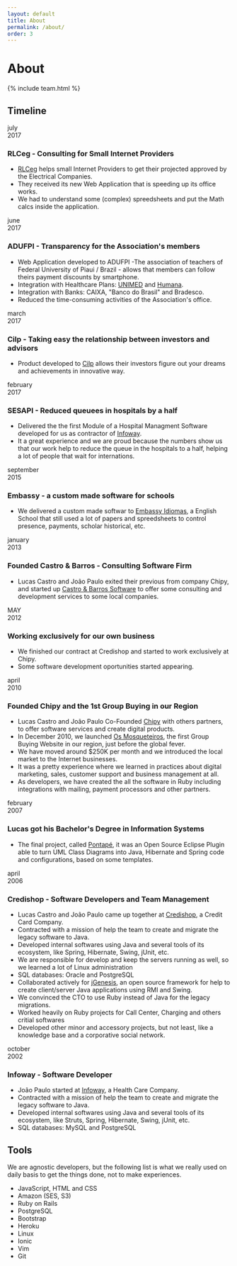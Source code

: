 ```yaml
---
layout: default
title: About
permalink: /about/
order: 3
---
```


# About

{% include team.html %}


## Timeline

<div class="timeline">
  <div class="story">
    <div class="period">
      <div class="month">july</div>
      <div class="year">2017</div>
    </div>
    <div class="text">
      <h3>RLCeg - Consulting for Small Internet Providers</h3>
      <ul>
        <li><a href="https://www.rlcegprojetos.com/">RLCeg</a> helps small Internet Providers
            to get their projected approved by the Electrical Companies.</li>
        <li>They received its new Web Application that is speeding up its office works.</li>
        <li>We had to understand some (complex) spreedsheets and put the Math calcs inside the application.</li>
      </ul>
    </div>
  </div>
  <div class="story">
    <div class="period">
      <div class="month">june</div>
      <div class="year">2017</div>
    </div>
    <div class="text">
      <h3>ADUFPI - Transparency for the Association's members </h3>
      <ul>
        <li>
          Web Application developed to ADUFPI -The association of teachers of Federal University of Piaui / Brazil -
          allows that members can follow theirs payment discounts by smartphone.
        </li>
        <li>
          Integration with Healthcare Plans: <a href="http://unimedteresina.com.br">UNIMED</a> and 
          <a href="http://www.humanasaude.com.br">Humana</a>.
        </li>
        <li>
          Integration with Banks: CAIXA, "Banco do Brasil" and Bradesco.
        </li>
        <li>
          Reduced the time-consuming activities of the Association's office.
        </li>
      </ul>
    </div>
  </div>

  <div class="story">
    <div class="period">
      <div class="month">march</div>
      <div class="year">2017</div>
    </div>
    <div class="text">
      <h3>Cilp - Taking easy the relationship between investors and advisors</h3>
      <ul>
        <li>Product developed to <a href="http://www.cilp.com.br">Cilp</a> allows 
            their investors figure out your dreams and achievements in innovative way. </li>
      </ul>
    </div>
  </div>

  <div class="story">
    <div class="period">
      <div class="month">february</div>
      <div class="year">2017</div>
    </div>
    <div class="text">
      <h3>SESAPI - Reduced queuees in hospitals by a half</h3>
      <ul>
        <li>Delivered the the first Module of a Hospital Managment Software
            developed for us as contractor of <a href="http://www.infoway-pi.com.br">Infoway</a>.</li>
        <li>It  a great experience and we are proud because the numbers show us that our work 
            help to reduce the queue in the hospitals to a half, helping a lot of people that wait 
            for internations.</li>
      </ul>
    </div>
  </div>

  <div class="story">
    <div class="period">
      <div class="month">september</div>
      <div class="year">2015</div>
    </div>
    <div class="text">
      <h3>Embassy - a custom made software for schools</h3>
      <ul>
        <li>We delivered a custom made softwar to <a href="http://www.embassyidiomas.com.br">Embassy Idiomas</a>,
            a English School that still used a lot of papers and spreedsheets to control presence, 
            payments, scholar historical, etc.
            </li>
      </ul>
    </div>
  </div>



  <div class="story">
    <div class="period">
      <div class="month">january</div>
      <div class="year">2013</div>
    </div>
    <div class="text">
      <h3>Founded Castro & Barros - Consulting Software Firm</h3>
      <ul>
        <li>Lucas Castro and João Paulo exited their previous from company Chipy, and started up 
            <a href="/">Castro & Barros Software</a> to offer some consulting and development services
            to some local companies.</li>
      </ul>
    </div>
  </div>

  <div class="story">
    <div class="period">
      <div class="month">MAY</div>
      <div class="year">2012</div>
    </div>
    <div class="text">
      <h3>Working exclusively for our own business</h3>
      <ul>
        <li>We finished our contract at Credishop and started to work exclusively at Chipy.</li>
        <li>Some software development oportunities started appearing.</li>
      </ul>
    </div>
  </div>

  <div class="story">
    <div class="period">
      <div class="month">april</div>
      <div class="year">2010</div>
    </div>
    <div class="text">
      <h3>Founded Chipy and the 1st Group Buying in our Region</h3>
      <ul>
        <li>Lucas Castro and João Paulo Co-Founded <a href="http://www.chipy.com.br">Chipy</a> with others partners, 
            to offer software services and create digital products.</li>
        <li>In December 2010, we launched <a href="http://www.osmosqueteiros.com.br">Os Mosqueteiros</a>, 
            the first Group Buying Website in our region, just before the global fever.</li>
        <li>We have moved around $250K per month and we introduced the local market to the Internet businesses.</li>
        <li>It was a pretty experience where we learned in practices about digital marketing, sales, customer support and
            business management at all.</li>
        <li>As developers, we have created the all the software in Ruby including integrations with mailing, 
            payment processors and other partners.</li>
      </ul>
    </div>
  </div>

  <div class="story">
    <div class="period">
      <div class="month">february</div>
      <div class="year">2007</div>
    </div>
    <div class="text">
      <h3>Lucas got his Bachelor's Degree in Information Systems</h3>
      <ul>
        <li>The final project, called <a href="http://sourceforge.net/projects/pontape">Pontapé</a>, 
            it was an Open Source Eclipse Plugin able to turn
            UML Class Diagrams into Java, Hibernate and Spring code and configurations, 
            based on some templates.</li>
      </ul>
    </div>
  </div>

  <div class="story">
    <div class="period">
      <div class="month">april</div>
      <div class="year">2006</div>
    </div>
    <div class="text">
      <h3>Credishop - Software Developers and Team Management</h3>
      <ul>
        <li>Lucas Castro and João Paulo came up together at <a href="http://www.credishop.com.br">Credishop</a>, a Credit Card Company.</li>
        <li>Contracted with a mission of help the team to create and migrate the legacy software to Java.</li>
        <li>Developed internal softwares using Java and several tools of its ecosystem, like Spring, Hibernate, Swing, jUnit, etc.</li>
        <li>We are responsible for develop and keep the servers running as well, so we learned a lot of Linux administration</li>
        <li>SQL databases: Oracle and PostgreSQL</li>
        <li>Collaborated actively for <a href="http://sourceforge.net/projects/jgenesis">jGenesis</a>, 
            an open source framework for help to create client/server Java applications using RMI and Swing.</li>
        <li>We convinced the CTO to use Ruby instead of Java for the legacy migrations.</li>
        <li>Worked heavily on Ruby projects for Call Center, Charging and others critial softwares</li>
        <li>Developed other minor and accessory projects, but not least, like a knowledge base and a corporative social network.</li>
      </ul>
    </div>
  </div>

  <div class="story">
    <div class="period">
      <div class="month">october</div>
      <div class="year">2002</div>
    </div>
    <div class="text">
      <h3>Infoway - Software Developer</h3>
      <ul>
        <li>João Paulo started at <a href="http://infoway-br.com/">Infoway</a>, a Health Care Company.</li>
        <li>Contracted with a mission of help the team to create and migrate the legacy software to Java.</li>
        <li>Developed internal softwares using Java and several tools of its ecosystem, like Struts, Spring, Hibernate, Swing, jUnit, etc.</li>
        <li>SQL databases: MySQL and PostgreSQL</li>
      </ul>
    </div>
  </div>
</div>

<div class="clearfix"></div>

## Tools

We are agnostic developers, but the following list is what we really used
on daily basis to get the things done, not to make experiences.

<ul>
  <li> JavaScript, HTML and CSS </li>
  <li> Amazon (SES, S3) </li>
  <li> Ruby on Rails </li>
  <li> PostgreSQL </li>
  <li> Bootstrap </li>
  <li> Heroku </li>
  <li> Linux </li>
  <li> Ionic </li>
  <li> Vim </li>
  <li> Git </li>
</ul>

